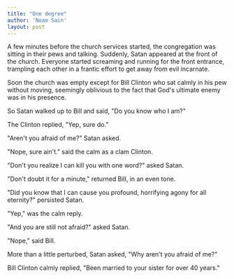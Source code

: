 ```yaml
---
title: "One degree"
author: 'Noam Sain'
layout: post
---
```


A few minutes before the church services started, the congregation was sitting in their pews and talking. Suddenly, Satan appeared at the front of the church. Everyone started screaming and running for the front entrance, trampling each other in a frantic effort to get away from evil incarnate.

Soon the church was empty except for Bill Clinton who sat calmly in his pew without moving, seemingly oblivious to the fact that God's ultimate enemy was in his presence.

So Satan walked up to Bill and said, "Do you know who I am?"

The Clinton replied, "Yep, sure do."

"Aren't you afraid of me?" Satan asked.

"Nope, sure ain't." said the calm as a clam Clinton.

"Don't you realize I can kill you with one word?" asked Satan.

"Don't doubt it for a minute," returned Bill, in an even tone.

"Did you know that I can cause you profound, horrifying agony for all eternity?" persisted Satan.

"Yep," was the calm reply.

"And you are still not afraid?" asked Satan.

"Nope," said Bill.

More than a little perturbed, Satan asked, "Why aren't you afraid of me?"

Bill Clinton calmly replied, "Been married to your sister for over 40 years."